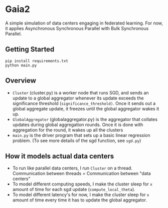 # Gaia2

A simple simulation of data centers engaging in federated learning. For now, it applies Asynchronous Synchronous Parallel with Bulk Synchronous Parallel. 

## Getting Started

```
pip install requirements.txt
python main.py
```
## Overview

* `Cluster` (cluster.py) is a worker node that runs SGD, and sends an update to a global aggregator whenever its update exceeds the significance threshold (`significance_threshold)`. Once it sends out a global aggregate update, it freezes until the global aggregator wakes it up. 
* `GlobalAggregator` (globalaggregator.py) is the aggregator that collates updates during global aggregation rounds. Once it is done with aggregation for the round, it wakes up all the clusters
*  `main.py` is the driver program that sets up a basic linear regression problem. (To see more details of the sgd function, see `sgd.py`)

## How it models actual data centers

* To run like parallel data centers, I run `Cluster` on a thread. Communication between threads = Communication between "data centers"
* To model different computing speeds, I make the cluster sleep for `x` amount of time for each sgd update (`compute_local_theta`). 
* To model different latency's for now, I make the cluster sleep for `x` amount of time every time it has to update the global aggregator. 

